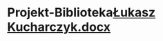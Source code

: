 # Projekt-Biblioteka[Łukasz Kucharczyk.docx](https://github.com/user-attachments/files/18680555/Lukasz.Kucharczyk.docx)
